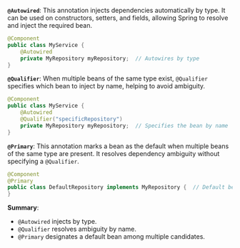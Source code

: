 **`@Autowired`**: This annotation injects dependencies automatically by type. It can be used on constructors, setters, and fields, allowing Spring to resolve and inject the required bean.

```java
@Component
public class MyService {
    @Autowired
    private MyRepository myRepository;  // Autowires by type
}
```

**`@Qualifier`**: When multiple beans of the same type exist, `@Qualifier` specifies which bean to inject by name, helping to avoid ambiguity.

```java
@Component
public class MyService {
    @Autowired
    @Qualifier("specificRepository")
    private MyRepository myRepository;  // Specifies the bean by name
}
```

**`@Primary`**: This annotation marks a bean as the default when multiple beans of the same type are present. It resolves dependency ambiguity without specifying a `@Qualifier`.

```java
@Component
@Primary
public class DefaultRepository implements MyRepository {  // Default bean when no qualifier is specified
}
``` 

**Summary**:
- `@Autowired` injects by type.
- `@Qualifier` resolves ambiguity by name.
- `@Primary` designates a default bean among multiple candidates.
